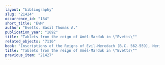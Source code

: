 ```yaml
---
layout: "bibliography"
slug: "21424"
occurrence_id: "184"
short_title: "EvM"
author: "Evetts, Basil Thomas A."
publication_year: "1892"
title: "Tablets from the reign of Amēl-Marduk in \"Evetts\""
related_objects: "7116"
book: "Inscriptions of the Reigns of Evil-Merodach (B.C. 562-559), Neriglissar (B.C. 559-555), and Laborosoarchod (B.C. 555), Babylonische Hefte VI-B"
title: "Tablets from the reign of Amēl-Marduk in \"Evetts\""
previous_item: "21427"
---
```


